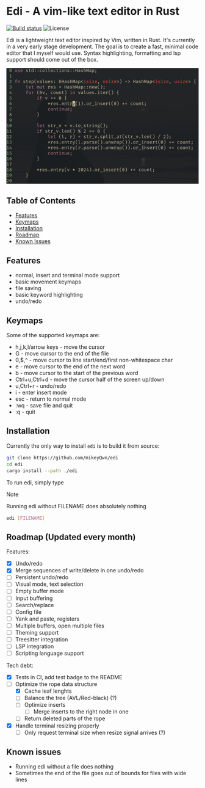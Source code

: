 # Edi - A vim-like text editor in Rust

[![Build status][actions-badge]][actions]
![License][license-badge]

[actions-badge]: https://github.com/mikeyQwn/edi/actions/workflows/ci.yml/badge.svg
[actions]: https://github.com/mikeyQwn/edi/actions?query=branch%3Amaster
[license-badge]: https://img.shields.io/github/license/mikeyQwn/edi.svg

Edi is a lightweight text editor inspired by Vim, written in Rust. It's currently in a very early stage development. The goal is to create a fast, minimal code editor that I myself would use. Syntax highlighting, formatting and lsp support should come out of the box.

![edi](./screenshots/edi.png)

## Table of Contents

- [Features](#features)
- [Keymaps](#keymaps)
- [Installation](#installation)
- [Roadmap](#roadmap-updated-every-month)
- [Known Issues](#known-issues)

## Features

- normal, insert and terminal mode support
- basic movement keymaps
- file saving
- basic keyword highlighting
- undo/redo

## Keymaps

Some of the supported keymaps are:

- h,j,k,l/arrow keys - move the cursor
- G - move cursor to the end of the file
- 0,$,^ - move cursor to line start/end/first non-whitespace char
- e - move cursor to the end of the next word
- b - move cursor to the start of the previous word
- Ctrl+u,Ctrl+d - move the cursor half of the screen up/down
- u,Ctrl+r - undo/redo
- i - enter insert mode
- esc - return to normal mode
- :wq - save file and quit
- :q - quit

## Installation

Currently the only way to install `edi` is to build it from source:

```sh
git clone https://github.com/mikeyQwn/edi
cd edi
cargo install --path ./edi
```

To run edi, simply type

> [!NOTE]
> Running edi without FILENAME does absolutely nothing

```sh
edi [FILENAME]
```

## Roadmap (Updated every month)

Features:

- [x] Undo/redo
- [x] Merge sequences of write/delete in one undo/redo
- [ ] Persistent undo/redo
- [ ] Visual mode, text selection
- [ ] Empty buffer mode
- [ ] Input buffering
- [ ] Search/replace
- [ ] Config file
- [ ] Yank and paste, registers
- [ ] Multiple buffers, open multiple files
- [ ] Theming support
- [ ] Treesitter integration
- [ ] LSP integration
- [ ] Scripting language support

Tech debt:

- [x] Tests in CI, add test badge to the README
- [ ] Optimize the rope data structure
    - [x] Cache leaf lenghts
    - [ ] Balance the tree (AVL/Red-black) (?)
    - [ ] Optimize inserts
        - [ ] Merge inserts to the right node in one
    - [ ] Return deleted parts of the rope
- [x] Handle terminal resizing properly
    - [ ] Only request terminal size when resize signal arrives (?)

## Known issues

- Running edi without a file does nothing
- Sometimes the end of the file goes out of bounds for files with wide lines
